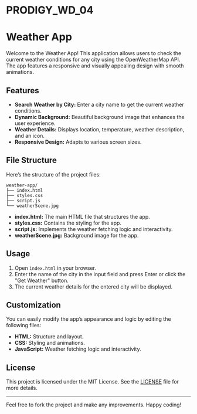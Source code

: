 # PRODIGY_WD_04


# Weather App

Welcome to the Weather App! This application allows users to check the current weather conditions for any city using the OpenWeatherMap API. The app features a responsive and visually appealing design with smooth animations.

## Features

- **Search Weather by City:** Enter a city name to get the current weather conditions.
- **Dynamic Background:** Beautiful background image that enhances the user experience.
- **Weather Details:** Displays location, temperature, weather description, and an icon.
- **Responsive Design:** Adapts to various screen sizes.



## File Structure

Here’s the structure of the project files:

```
weather-app/
├── index.html
├── styles.css
├── script.js
└── weatherScene.jpg
```

- **index.html:** The main HTML file that structures the app.
- **styles.css:** Contains the styling for the app.
- **script.js:** Implements the weather fetching logic and interactivity.
- **weatherScene.jpg:** Background image for the app.

## Usage

1. Open `index.html` in your browser.
2. Enter the name of the city in the input field and press Enter or click the "Get Weather" button.
3. The current weather details for the entered city will be displayed.

## Customization

You can easily modify the app’s appearance and logic by editing the following files:

- **HTML:** Structure and layout.
- **CSS:** Styling and animations.
- **JavaScript:** Weather fetching logic and interactivity.


## License

This project is licensed under the MIT License. See the [LICENSE](LICENSE) file for more details.



---

Feel free to fork the project and make any improvements. Happy coding!
```

